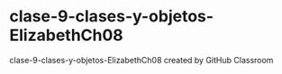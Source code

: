 # clase-9-clases-y-objetos-ElizabethCh08
clase-9-clases-y-objetos-ElizabethCh08 created by GitHub Classroom

